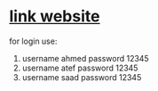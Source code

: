 # [link website](https://message-me-eg.herokuapp.com/)
for login use:
1. username ahmed password 12345
2. username atef password 12345
3. username saad password 12345

